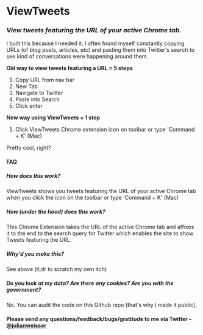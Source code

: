 # ViewTweets
### <em>View tweets featuring the URL of your active Chrome tab.</em>
I built this because I needed it. I often found myself constantly copying URLs (of blog posts, articles, etc) and pasting them into Twitter's search to see kind of conversations were happening around them. 

<b>Old way to view tweets featuring a URL = 5 steps</b>

1. Copy URL from nav bar
2. New Tab
3. Navigate to Twitter
4. Paste into Search
5. Click enter

<b>New way using ViewTweets = 1 step</b>

1. Click ViewTweets Chrome extension icon on toolbar or type 'Command + K' (Mac)

Pretty cool, right?

#### FAQ
##### How does this work?
ViewTweets shows you tweets featuring the URL of your active Chrome tab when you click the icon on the toolbar or type 'Command + K' (Mac)

##### How (under the hood) does this work?
This Chrome Extension takes the URL of the active Chrome tab and affixes it to the end to the search query for Twitter which enables the site to show Tweets featuring the URL.

##### Why'd you make this?
See above (tl;dr to scratch my own itch)

##### Do you look at my data? Are there any cookies? Are you with the government?
No. You can audit the code on this Github repo (that's why I made it public).

#### Please send any questions/feedback/bugs/gratitude to me via Twitter - <a href="http://twitter.com/julianweisser" target="_blank">@julianweisser</a>
